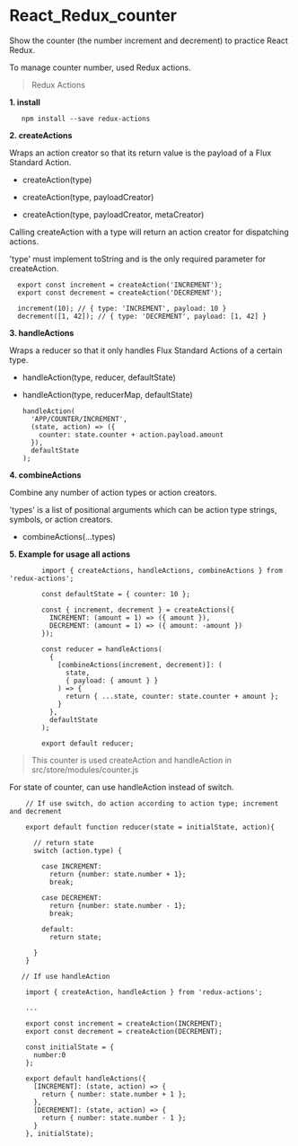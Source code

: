 # React_Redux_counter

Show the counter (the number increment and decrement) to practice React Redux.

To manage counter number, used Redux actions.


> Redux Actions 

 
<b> 1. install </b>
       
       npm install --save redux-actions

<b> 2. createActions </b>

Wraps an action creator so that its return value is the payload of a Flux Standard Action.

- createAction(type) 

- createAction(type, payloadCreator) 

- createAction(type, payloadCreator, metaCreator)

Calling createAction with a type will return an action creator for dispatching actions. 

'type' must implement toString and is the only required parameter for createAction.

      export const increment = createAction('INCREMENT');
      export const decrement = createAction('DECREMENT');

      increment(10); // { type: 'INCREMENT', payload: 10 }
      decrement([1, 42]); // { type: 'DECREMENT', payload: [1, 42] }
      
<b> 3. handleActions </b>
      
Wraps a reducer so that it only handles Flux Standard Actions of a certain type.

- handleAction(type, reducer, defaultState)

- handleAction(type, reducerMap, defaultState)

      handleAction(
        'APP/COUNTER/INCREMENT',
        (state, action) => ({
          counter: state.counter + action.payload.amount
        }),
        defaultState
      );
      
<b> 4. combineActions </b>

Combine any number of action types or action creators. 

'types' is a list of positional arguments which can be action type strings, symbols, or action creators.


- combineActions(...types)


<b> 5. Example for usage all actions </b>

            import { createActions, handleActions, combineActions } from 'redux-actions';

            const defaultState = { counter: 10 };

            const { increment, decrement } = createActions({
              INCREMENT: (amount = 1) => ({ amount }),
              DECREMENT: (amount = 1) => ({ amount: -amount })
            });

            const reducer = handleActions(
              {
                [combineActions(increment, decrement)]: (
                  state,
                  { payload: { amount } }
                ) => {
                  return { ...state, counter: state.counter + amount };
                }
              },
              defaultState
            );

            export default reducer;


> This counter is used createAction and handleAction in src/store/modules/counter.js

For state of counter, can use handleAction instead of switch.
      
        // If use switch, do action according to action type; increment and decrement
 
        export default function reducer(state = initialState, action){

          // return state 
          switch (action.type) {
            
            case INCREMENT:
              return {number: state.number + 1};
              break;

            case DECREMENT:
              return {number: state.number - 1};
              break;

            default:
              return state;

          }
        }

       // If use handleAction
       
        import { createAction, handleAction } from 'redux-actions';
        
        ...
        
        export const increment = createAction(INCREMENT);
        export const decrement = createAction(DECREMENT);

        const initialState = {
          number:0
        };

        export default handleActions({
          [INCREMENT]: (state, action) => {
            return { number: state.number + 1 };
          }, 
          [DECREMENT]: (state, action) => {
            return { number: state.number - 1 };
          } 
        }, initialState);

